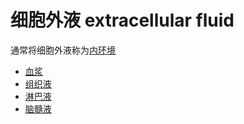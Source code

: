 # 细胞外液 extracellular fluid

通常将细胞外液称为[内环境](内环境.md)

- [血浆](血浆.md)
- [组织液](组织液.md)
- [淋巴液](淋巴液.md)
- [脑髓液](脑髓液.md)
